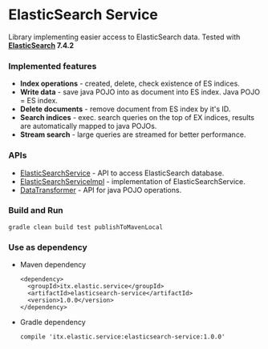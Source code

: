 # ElasticSearch Service
Library implementing easier access to ElasticSearch data.
Tested with __[ElasticSearch](https://www.elastic.co/downloads/elasticsearch) 7.4.2__

### Implemented features
* __Index operations__ - created, delete, check existence of ES indices.
* __Write data__ - save java POJO into as document into ES index. Java POJO = ES index.
* __Delete documents__ - remove document from ES index by it's ID.
* __Search indices__ - exec. search queries on the top of EX indices, results are automatically mapped to java POJOs.
* __Stream search__ - large queries are streamed for better performance.

### APIs
* [ElasticSearchService](src/main/java/itx/elastic/service/ElasticSearchService.java) - API to access ElasticSearch database.
* [ElasticSearchServiceImpl](src/main/java/itx/elastic/service/ElasticSearchServiceImpl.java) - implementation of ElasticSearchService.
* [DataTransformer](src/main/java/itx/elastic/service/DataTransformer.java) - API for java POJO operations.

### Build and Run
```
gradle clean build test publishToMavenLocal
```

### Use as dependency
* Maven dependency
  ```
  <dependency>
    <groupId>itx.elastic.service</groupId>
    <artifactId>elasticsearch-service</artifactId>
    <version>1.0.0</version>
  </dependency>
  ```
* Gradle dependency
  ```
  compile 'itx.elastic.service:elasticsearch-service:1.0.0'
  ```
  